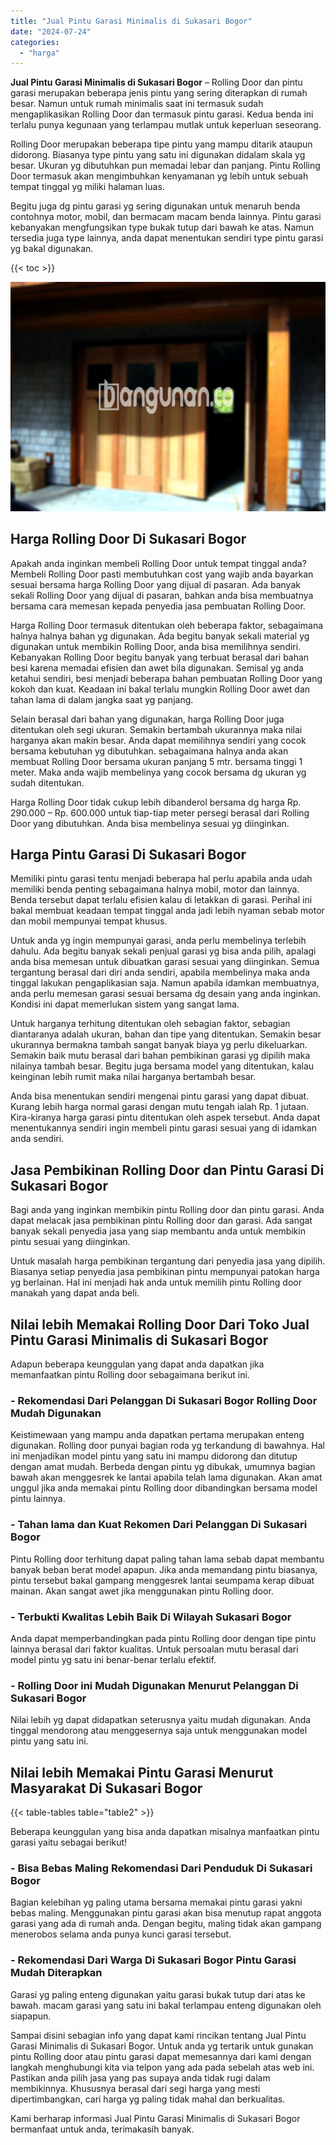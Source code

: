 ```yaml
---
title: "Jual Pintu Garasi Minimalis di Sukasari Bogor"
date: "2024-07-24"
categories: 
  - "harga"
---
```


**Jual Pintu Garasi Minimalis di Sukasari Bogor** – Rolling Door dan pintu garasi merupakan beberapa jenis pintu yang sering diterapkan di rumah besar. Namun untuk rumah minimalis saat ini termasuk sudah mengaplikasikan Rolling Door dan termasuk pintu garasi. Kedua benda ini terlalu punya kegunaan yang terlampau mutlak untuk keperluan seseorang.

Rolling Door merupakan beberapa tipe pintu yang mampu ditarik ataupun didorong. Biasanya type pintu yang satu ini digunakan didalam skala yg besar. Ukuran yg dibutuhkan pun memadai lebar dan panjang. Pintu Rolling Door termasuk akan mengimbuhkan kenyamanan yg lebih untuk sebuah tempat tinggal yg miliki halaman luas.

Begitu juga dg pintu garasi yg sering digunakan untuk menaruh benda contohnya motor, mobil, dan bermacam macam benda lainnya. Pintu garasi kebanyakan mengfungsikan type bukak tutup dari bawah ke atas. Namun tersedia juga type lainnya, anda dapat menentukan sendiri type pintu garasi yg bakal digunakan.

{{< toc >}}

![Jual Pintu Garasi Minimalis di Sukasari Bogor](/images/pintu-garasi-61.png)

## Harga Rolling Door Di Sukasari Bogor

Apakah anda inginkan membeli Rolling Door untuk tempat tinggal anda? Membeli Rolling Door pasti membutuhkan cost yang wajib anda bayarkan sesuai bersama harga Rolling Door yang dijual di pasaran. Ada banyak sekali Rolling Door yang dijual di pasaran, bahkan anda bisa membuatnya bersama cara memesan kepada penyedia jasa pembuatan Rolling Door.

Harga Rolling Door termasuk ditentukan oleh beberapa faktor, sebagaimana halnya halnya bahan yg digunakan. Ada begitu banyak sekali material yg digunakan untuk membikin Rolling Door, anda bisa memilihnya sendiri. Kebanyakan Rolling Door begitu banyak yang terbuat berasal dari bahan besi karena memadai efisien dan awet bila digunakan. Semisal yg anda ketahui sendiri, besi menjadi beberapa bahan pembuatan Rolling Door yang kokoh dan kuat. Keadaan ini bakal terlalu mungkin Rolling Door awet dan tahan lama di dalam jangka saat yg panjang.

Selain berasal dari bahan yang digunakan, harga Rolling Door juga ditentukan oleh segi ukuran. Semakin bertambah ukurannya maka nilai harganya akan makin besar. Anda dapat memilihnya sendiri yang cocok bersama kebutuhan yg dibutuhkan. sebagaimana halnya anda akan membuat Rolling Door bersama ukuran panjang 5 mtr. bersama tinggi 1 meter. Maka anda wajib membelinya yang cocok bersama dg ukuran yg sudah ditentukan.

Harga Rolling Door tidak cukup lebih dibanderol bersama dg harga Rp. 290.000 – Rp. 600.000 untuk tiap-tiap meter persegi berasal dari Rolling Door yang dibutuhkan. Anda bisa membelinya sesuai yg diinginkan.

## Harga Pintu Garasi Di Sukasari Bogor

Memiliki pintu garasi tentu menjadi beberapa hal perlu apabila anda udah memiliki benda penting sebagaimana halnya mobil, motor dan lainnya. Benda tersebut dapat terlalu efisien kalau di letakkan di garasi. Perihal ini bakal membuat keadaan tempat tinggal anda jadi lebih nyaman sebab motor dan mobil mempunyai tempat khusus.

Untuk anda yg ingin mempunyai garasi, anda perlu membelinya terlebih dahulu. Ada begitu banyak sekali penjual garasi yg bisa anda pilih, apalagi anda bisa memesan untuk dibuatkan garasi sesuai yang diinginkan. Semua tergantung berasal dari diri anda sendiri, apabila membelinya maka anda tinggal lakukan pengaplikasian saja. Namun apabila idamkan membuatnya, anda perlu memesan garasi sesuai bersama dg desain yang anda inginkan. Kondisi ini dapat memerlukan sistem yang sangat lama.

Untuk harganya terhitung ditentukan oleh sebagian faktor, sebagian diantaranya adalah ukuran, bahan dan tipe yang ditentukan. Semakin besar ukurannya bermakna tambah sangat banyak biaya yg perlu dikeluarkan. Semakin baik mutu berasal dari bahan pembikinan garasi yg dipilih maka nilainya tambah besar. Begitu juga bersama model yang ditentukan, kalau keinginan lebih rumit maka nilai harganya bertambah besar.

Anda bisa menentukan sendiri mengenai pintu garasi yang dapat dibuat. Kurang lebih harga normal garasi dengan mutu tengah ialah Rp. 1 jutaan. Kira-kiranya harga garasi pintu ditentukan oleh aspek tersebut. Anda dapat menentukannya sendiri ingin membeli pintu garasi sesuai yang di idamkan anda sendiri.

## Jasa Pembikinan Rolling Door dan Pintu Garasi Di Sukasari Bogor

Bagi anda yang inginkan membikin pintu Rolling door dan pintu garasi. Anda dapat melacak jasa pembikinan pintu Rolling door dan garasi. Ada sangat banyak sekali penyedia jasa yang siap membantu anda untuk membikin pintu sesuai yang diinginkan.

Untuk masalah harga pembikinan tergantung dari penyedia jasa yang dipilih. Biasanya setiap penyedia jasa pembikinan pintu mempunyai patokan harga yg berlainan. Hal ini menjadi hak anda untuk memilih pintu Rolling door manakah yang dapat anda beli.

## Nilai lebih Memakai Rolling Door Dari Toko Jual Pintu Garasi Minimalis di Sukasari Bogor

Adapun beberapa keunggulan yang dapat anda dapatkan jika memanfaatkan pintu Rolling door sebagaimana berikut ini.

### \- Rekomendasi Dari Pelanggan Di Sukasari Bogor Rolling Door Mudah Digunakan

Keistimewaan yang mampu anda dapatkan pertama merupakan enteng digunakan. Rolling door punyai bagian roda yg terkandung di bawahnya. Hal ini menjadikan model pintu yang satu ini mampu didorong dan ditutup dengan amat mudah. Berbeda dengan pintu yg dibukak, umumnya bagian bawah akan menggesrek ke lantai apabila telah lama digunakan. Akan amat unggul jika anda memakai pintu Rolling door dibandingkan bersama model pintu lainnya.

### \- Tahan lama dan Kuat Rekomen Dari Pelanggan Di Sukasari Bogor

Pintu Rolling door terhitung dapat paling tahan lama sebab dapat membantu banyak beban berat model apapun. Jika anda memandang pintu biasanya, pintu tersebut bakal gampang menggesrek lantai seumpama kerap dibuat mainan. Akan sangat awet jika menggunakan pintu Rolling door.

### \- Terbukti Kwalitas Lebih Baik Di Wilayah Sukasari Bogor

Anda dapat memperbandingkan pada pintu Rolling door dengan tipe pintu lainnya berasal dari faktor kualitas. Untuk persoalan mutu berasal dari model pintu yg satu ini benar-benar terlalu efektif.

### \- Rolling Door ini Mudah Digunakan Menurut Pelanggan Di Sukasari Bogor

Nilai lebih yg dapat didapatkan seterusnya yaitu mudah digunakan. Anda tinggal mendorong atau menggesernya saja untuk menggunakan model pintu yang satu ini.

## Nilai lebih Memakai Pintu Garasi Menurut Masyarakat Di Sukasari Bogor

{{< table-tables table="table2" >}}

Beberapa keunggulan yang bisa anda dapatkan misalnya manfaatkan pintu garasi yaitu sebagai berikut!

### \- Bisa Bebas Maling Rekomendasi Dari Penduduk Di Sukasari Bogor

Bagian kelebihan yg paling utama bersama memakai pintu garasi yakni bebas maling. Menggunakan pintu garasi akan bisa menutup rapat anggota garasi yang ada di rumah anda. Dengan begitu, maling tidak akan gampang menerobos selama anda punya kunci garasi tersebut.

### \- Rekomendasi Dari Warga Di Sukasari Bogor Pintu Garasi Mudah Diterapkan

Garasi yg paling enteng digunakan yaitu garasi bukak tutup dari atas ke bawah. macam garasi yang satu ini bakal terlampau enteng digunakan oleh siapapun.

Sampai disini sebagian info yang dapat kami rincikan tentang Jual Pintu Garasi Minimalis di Sukasari Bogor. Untuk anda yg tertarik untuk gunakan pintu Rolling door atau pintu garasi dapat memesannya dari kami dengan langkah menghubungi kita via telpon yang ada pada sebelah atas web ini. Pastikan anda pilih jasa yang pas supaya anda tidak rugi dalam membikinnya. Khususnya berasal dari segi harga yang mesti dipertimbangkan, cari harga yg paling tidak mahal dan berkualitas.

Kami berharap informasi Jual Pintu Garasi Minimalis di Sukasari Bogor bermanfaat untuk anda, terimakasih banyak.

